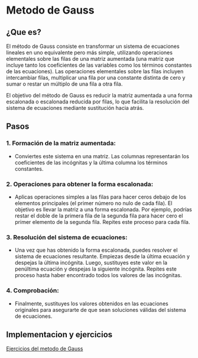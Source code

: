 # Metodo de Gauss
  ## ¿Que es?
  El método de Gauss consiste en transformar un sistema de ecuaciones lineales en uno equivalente pero más simple, utilizando 
  operaciones elementales sobre las filas de una matriz aumentada (una matriz que incluye tanto los coeficientes de las variables 
  como los términos constantes de las ecuaciones). Las operaciones elementales sobre las filas incluyen intercambiar filas, 
  multiplicar una fila por una constante distinta de cero y sumar o restar un múltiplo de una fila a otra fila.
  
  El objetivo del método de Gauss es reducir la matriz aumentada a una forma escalonada o escalonada reducida por filas, lo que 
  facilita la resolución del sistema de ecuaciones mediante sustitución hacia atrás.

## Pasos
  ### 1. Formación de la matriz aumentada: 
  - Conviertes este sistema en una matriz. Las columnas representarán los coeficientes de las incógnitas y la última 
    columna los términos constantes. 
  ### 2. Operaciones para obtener la forma escalonada: 
  - Aplicas operaciones simples a las filas para hacer ceros debajo de los elementos principales (el primer número no nulo de 
    cada fila). El objetivo es llevar la matriz a una forma 
    escalonada. Por ejemplo, podrías restar el doble de la primera fila de la segunda fila para hacer cero el primer elemento 
    de la segunda fila. Repites este proceso para cada fila.
  ### 3. Resolución del sistema de ecuaciones: 
  - Una vez que has obtenido la forma escalonada, puedes resolver el sistema de ecuaciones resultante. Empiezas desde la última 
    ecuación y despejas la última incógnita. Luego, sustituyes este valor en la penúltima ecuación y despejas la siguiente incógnita. 
    Repites este proceso hasta haber encontrado todos los valores de las incógnitas.
  ### 4. Comprobación: 
  - Finalmente, sustituyes los valores obtenidos en las ecuaciones originales para asegurarte de que sean soluciones válidas del 
    sistema de ecuaciones.

## Implementacion y ejercicios
[Ejercicios del metodo de Gauss](https://docs.google.com/spreadsheets/d/1VNyxf74rtmIrbNZXjKSa90xqo4Xoaky72CX9Hhu8SLU/edit?usp=sharing)
